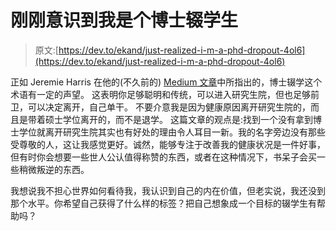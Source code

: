 # 刚刚意识到我是个博士辍学生

> 原文:[https://dev.to/ekand/just-realized-i-m-a-phd-dropout-4ol6](https://dev.to/ekand/just-realized-i-m-a-phd-dropout-4ol6)

正如 Jeremie Harris 在他的(不久前的) [Medium 文章](https://towardsdatascience.com/do-you-need-a-graduate-degree-for-data-science-8e3d0ef39253)中所指出的，博士辍学这个术语有一定的声望。
这表明你足够聪明和传统，可以进入研究生院，但也足够前卫，可以决定离开，自己单干。
不要介意我是因为健康原因离开研究生院的，而且是带着硕士学位离开的，而不是退学。
这篇文章的观点是:找到一个没有拿到博士学位就离开研究生院其实也有好处的理由令人耳目一新。我的名字旁边没有那些受尊敬的人，这让我感觉更好。诚然，能够专注于改善我的健康状况是一件好事，但有时你会想要一些世人公认值得称赞的东西，或者在这种情况下，书呆子会买一些稍微叛逆的东西。

我想说我不担心世界如何看待我，我认识到自己的内在价值，但老实说，我还没到那个水平。你希望自己获得了什么样的标签？把自己想象成一个目标的辍学生有帮助吗？